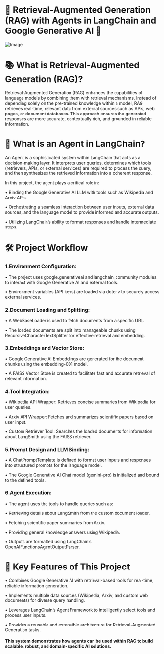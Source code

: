 # 🚀 Retrieval-Augmented Generation (RAG) with Agents in LangChain and Google Generative AI 🌟

![Image](https://github.com/user-attachments/assets/857e6cff-b1db-4a06-ae90-b88ef7cf63ef)

# 📚 What is Retrieval-Augmented Generation (RAG)?
Retrieval-Augmented Generation (RAG) enhances the capabilities of language models by combining them with retrieval mechanisms. Instead of depending solely on the pre-trained knowledge within a model, RAG retrieves real-time, relevant data from external sources such as APIs, web pages, or document databases. This approach ensures the generated responses are more accurate, contextually rich, and grounded in reliable information.



# 🤖 What is an Agent in LangChain?
An Agent is a sophisticated system within LangChain that acts as a decision-making layer. It interprets user queries, determines which tools (retrievers, APIs, or external services) are required to process the query, and then synthesizes the retrieved information into a coherent response.

In this project, the agent plays a critical role in:

• Binding the Google Generative AI LLM with tools such as Wikipedia and Arxiv APIs.

• Orchestrating a seamless interaction between user inputs, external data sources, and the language model to provide informed and accurate outputs.

• Utilizing LangChain’s ability to format responses and handle intermediate steps.




# 🛠️ Project Workflow

### 1.Environment Configuration:

• The project uses google.generativeai and langchain_community modules to interact with Google Generative AI and external tools.

• Environment variables (API keys) are loaded via dotenv to securely access external services.

### 2.Document Loading and Splitting:

• A WebBaseLoader is used to fetch documents from a specific URL.

• The loaded documents are split into manageable chunks using RecursiveCharacterTextSplitter for effective retrieval and embedding.

### 3.Embeddings and Vector Store:


• Google Generative AI Embeddings are generated for the document chunks using the embedding-001 model.

• A FAISS Vector Store is created to facilitate fast and accurate retrieval of relevant information.

### 4.Tool Integration:

• Wikipedia API Wrapper: Retrieves concise summaries from Wikipedia for user queries.

• Arxiv API Wrapper: Fetches and summarizes scientific papers based on user input.

• Custom Retriever Tool: Searches the loaded documents for information about LangSmith using the FAISS retriever.

### 5.Prompt Design and LLM Binding:

• A ChatPromptTemplate is defined to format user inputs and responses into structured prompts for the language model.

• The Google Generative AI Chat model (gemini-pro) is initialized and bound to the defined tools.

### 6.Agent Execution:

• The agent uses the tools to handle queries such as:

• Retrieving details about LangSmith from the custom document loader.

• Fetching scientific paper summaries from Arxiv.

• Providing general knowledge answers using Wikipedia.

• Outputs are formatted using LangChain’s OpenAIFunctionsAgentOutputParser.



# 🌟 Key Features of This Project

• Combines Google Generative AI with retrieval-based tools for real-time, reliable information generation.

• Implements multiple data sources (Wikipedia, Arxiv, and custom web documents) for diverse query handling.

• Leverages LangChain’s Agent Framework to intelligently select tools and process user inputs.

• Provides a reusable and extensible architecture for Retrieval-Augmented Generation tasks.


#### This system demonstrates how agents can be used within RAG to build scalable, robust, and domain-specific AI solutions.
